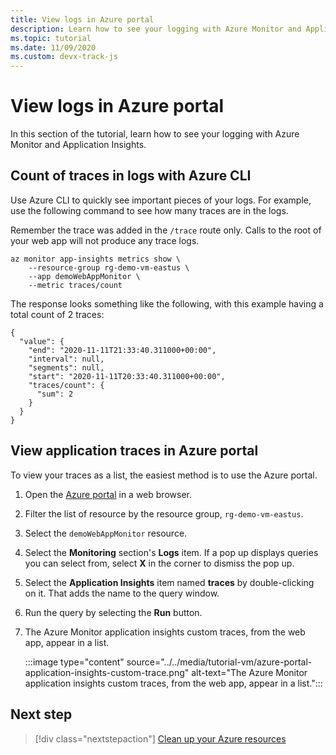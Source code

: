 ```yaml
---
title: View logs in Azure portal
description: Learn how to see your logging with Azure Monitor and Application Insights.
ms.topic: tutorial
ms.date: 11/09/2020
ms.custom: devx-track-js
---
```


# View logs in Azure portal

In this section of the tutorial, learn how to see your logging with Azure Monitor and Application Insights. 

## Count of traces in logs with Azure CLI

Use Azure CLI to quickly see important pieces of your logs. For example, use the following command to see how many traces are in the logs. 

Remember the trace was added in the `/trace` route only. Calls to the root of your web app will not produce any trace logs. 

```azurecli
az monitor app-insights metrics show \
    --resource-group rg-demo-vm-eastus \
    --app demoWebAppMonitor \
    --metric traces/count
```

The response looks something like the following, with this example having a total count of 2 traces: 

```console
{
  "value": {
    "end": "2020-11-11T21:33:40.311000+00:00",
    "interval": null,
    "segments": null,
    "start": "2020-11-11T20:33:40.311000+00:00",
    "traces/count": {
      "sum": 2
    }
  }
}
```

## View application traces in Azure portal

To view your traces as a list, the easiest method is to use the Azure portal. 

1. Open the [Azure portal](https://ms.portal.azure.com/#blade/HubsExtension/BrowseAll) in a web browser.
1. Filter the list of resource by the resource group, `rg-demo-vm-eastus`. 
1. Select the `demoWebAppMonitor` resource. 
1. Select the **Monitoring** section's **Logs** item. If a pop up displays queries you can select from, select **X** in the corner to dismiss the pop up.
1. Select the **Application Insights** item named **traces** by double-clicking on it. That adds the name to the query window. 
1. Run the query by selecting the **Run** button.
1. The Azure Monitor application insights custom traces, from the web app, appear in a list.

    :::image type="content" source="../../media/tutorial-vm/azure-portal-application-insights-custom-trace.png" alt-text="The Azure Monitor application insights custom traces, from the web app, appear in a list.":::

## Next step

> [!div class="nextstepaction"]
> [Clean up your Azure resources](clean-up-resources.md) 